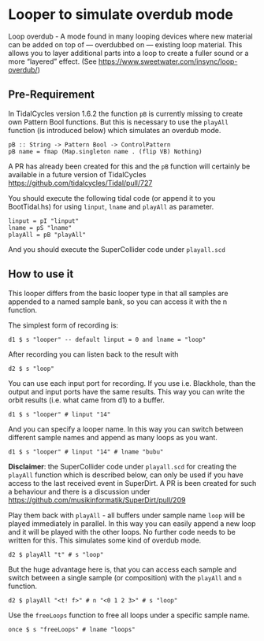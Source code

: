 # Looper to simulate overdub mode

Loop overdub - A  mode found in many looping devices where new material can be added on top of — overdubbed on — existing loop material. This allows you to layer additional parts into a loop to create a fuller sound or a more “layered” effect. (See https://www.sweetwater.com/insync/loop-overdub/)

## Pre-Requirement

In TidalCycles version 1.6.2 the function `pB` is currently missing to create own Pattern Bool functions. But this is necessary to use the `playAll` function (is introduced below) which simulates an overdub mode.

```
pB :: String -> Pattern Bool -> ControlPattern
pB name = fmap (Map.singleton name . (flip VB) Nothing)
```

A PR has already been created for this and the `pB` function will certainly be available in a future version of TidalCycles  https://github.com/tidalcycles/Tidal/pull/727

You should execute the following tidal code (or append it to you BootTidal.hs) for using `linput`, `lname` and `playAll` as parameter.

```-- Params
linput = pI "linput"
lname = pS "lname"
playAll = pB "playAll"
```

And you should execute the SuperCollider code under `playall.scd`

## How to use it

This looper differs from the basic looper type in that all samples are appended to a named sample bank, so you can access it with the n function.

The simplest form of recording is:

``` 
d1 $ s "looper" -- default linput = 0 and lname = "loop"
```

After recording you can listen back to the result with

```
d2 $ s "loop"
```

You can use each input port for recording. If you use i.e. Blackhole, than the output and input ports have the same results. This way you can write the orbit results (i.e. what came from d1) to a buffer.

```
d1 $ s "looper" # linput "14"
```

And you can specify a looper name. In this way you can switch between different sample names and append as many loops as you want.

```
d1 $ s "looper" # linput "14" # lname "bubu"
```

**Disclaimer**: the SuperCollider code under `playall.scd` for creating the `playAll` function which is described below, can only be used if you have access to the last received event in SuperDirt. A PR is been created for such a behaviour and there is a discussion under https://github.com/musikinformatik/SuperDirt/pull/209  

Play them back with `playAll` - all buffers under sample name `loop` will be played immediately in parallel. In this way you can easily append a new loop and it will be played with the other loops.  No further code needs to be written for this. This simulates some kind of overdub mode.

```
d2 $ playAll "t" # s "loop"
```

But the huge advantage here is, that you can access each sample and switch between a single sample (or composition) with the `playAll` and `n` function.

```
d2 $ playAll "<t! f>" # n "<0 1 2 3>" # s "loop"
```

Use the `freeLoops` function to free all loops under a specific sample name.

```
once $ s "freeLoops" # lname "loops"
```



